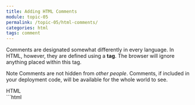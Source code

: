 ```yaml
---
title: Adding HTML Comments
module: topic-05
permalink: /topic-05/html-comments/
categories: html
tags: comment
---
```


<div class="divider-heading"></div>

Comments are designated somewhat differently in every language. In HTML, however, they are defined using a **tag**. The browser will ignore anything placed within this tag.

<span class="label label-info">Note</span> Comments are not hidden from _other people_. Comments, if included in your deployment code, will be available for the whole world to see.


<div class="code-heading">
  <span class="html">HTML</span>
</div>
```html
<!-- This is an HTML comment. -->


<!-- Everything placed between the 'dashes' is part of the comment. -->
<!-- Comments should not span multiple lines in HTML.
        Sometimes this can cause issues for a browser's processor.

        This comment is considered as bad style. -->
<!-- Instead: -->
<!-- You should place each line of a multi-line comment within a comment tag. -->
<!-- That would be considered proper style. -->
```
